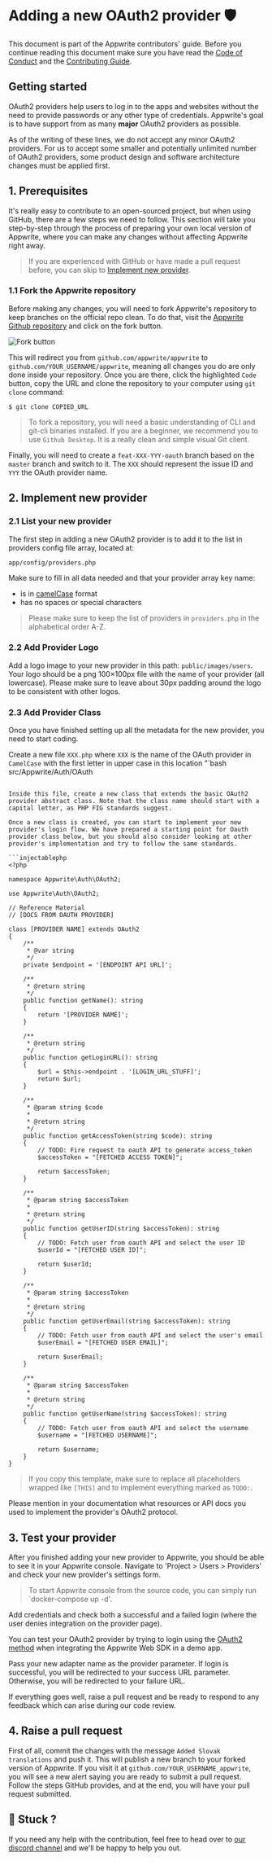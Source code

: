 # Adding a new OAuth2 provider 🛡

This document is part of the Appwrite contributors' guide. Before you continue reading this document make sure you have read the [Code of Conduct](https://github.com/appwrite/appwrite/blob/master/CODE_OF_CONDUCT.md) and the [Contributing Guide](https://github.com/appwrite/appwrite/blob/master/CONTRIBUTING.md).

## Getting started

OAuth2 providers help users to log in to the apps and websites without the need to provide passwords or any other type of credentials. Appwrite's goal is to have support from as many **major** OAuth2 providers as possible.

As of the writing of these lines, we do not accept any minor OAuth2 providers. For us to accept some smaller and potentially unlimited number of OAuth2 providers, some product design and software architecture changes must be applied first.

## 1. Prerequisites

It's really easy to contribute to an open-sourced project, but when using GitHub, there are a few steps we need to follow. This section will take you step-by-step through the process of preparing your own local version of Appwrite, where you can make any changes without affecting Appwrite right away.

> If you are experienced with GitHub or have made a pull request before, you can skip to [Implement new provider](#2-implement-new-provider).

###  1.1 Fork the Appwrite repository

Before making any changes, you will need to fork Appwrite's repository to keep branches on the official repo clean. To do that, visit the [Appwrite Github repository](https://github.com/appwrite/appwrite) and click on the fork button.

![Fork button](images/fork.png)

This will redirect you from `github.com/appwrite/appwrite` to `github.com/YOUR_USERNAME/appwrite`, meaning all changes you do are only done inside your repository. Once you are there, click the highlighted `Code` button, copy the URL and clone the repository to your computer using `git clone` command:

```shell
$ git clone COPIED_URL
```

> To fork a repository, you will need a basic understanding of CLI and git-cli binaries installed. If you are a beginner, we recommend you to use `Github Desktop`. It is a really clean and simple visual Git client.

Finally, you will need to create a `feat-XXX-YYY-oauth` branch based on the `master` branch and switch to it. The `XXX` should represent the issue ID and `YYY` the OAuth provider name.

## 2. Implement new provider

### 2.1 List your new provider

The first step in adding a new OAuth2 provider is to add it to the list in providers config file array, located at:

```
app/config/providers.php
```

Make sure to fill in all data needed and that your provider array key name:

- is in [camelCase](https://en.wikipedia.org/wiki/Camel_case) format 
- has no spaces or special characters

>  Please make sure to keep the list of providers in `providers.php` in the alphabetical order A-Z.

### 2.2 Add Provider Logo

Add a logo image to your new provider in this path: `public/images/users`. Your logo should be a png 100×100px file with the name of your provider (all lowercase). Please make sure to leave about 30px padding around the logo to be consistent with other logos.

### 2.3 Add Provider Class

Once you have finished setting up all the metadata for the new provider, you need to start coding.

Create a new file `XXX.php` where `XXX` is the name of the OAuth provider in `CamelCase` with the first letter in upper case in this location
"`bash
src/Appwrite/Auth/OAuth
```

Inside this file, create a new class that extends the basic OAuth2 provider abstract class. Note that the class name should start with a capital letter, as PHP FIG standards suggest.

Once a new class is created, you can start to implement your new provider's login flow. We have prepared a starting point for Oauth provider class below, but you should also consider looking at other provider's implementation and try to follow the same standards.

```injectablephp
<?php

namespace Appwrite\Auth\OAuth2;

use Appwrite\Auth\OAuth2;

// Reference Material
// [DOCS FROM OAUTH PROVIDER]

class [PROVIDER NAME] extends OAuth2
{
    /**
     * @var string
     */
    private $endpoint = '[ENDPOINT API URL]';
    
    /**
     * @return string
     */
    public function getName(): string
    {
        return '[PROVIDER NAME]';
    }

    /**
     * @return string
     */
    public function getLoginURL(): string
    {
        $url = $this->endpoint . '[LOGIN_URL_STUFF]';
        return $url;
    }

    /**
     * @param string $code
     *
     * @return string
     */
    public function getAccessToken(string $code): string
    {
        // TODO: Fire request to oauth API to generate access_token
        $accessToken = "[FETCHED ACCESS TOKEN]";
        
        return $accessToken;
    }

    /**
     * @param string $accessToken
     *
     * @return string
     */
    public function getUserID(string $accessToken): string
    {
        // TODO: Fetch user from oauth API and select the user ID
        $userId = "[FETCHED USER ID]";
        
        return $userId;
    }

    /**
     * @param string $accessToken
     *
     * @return string
     */
    public function getUserEmail(string $accessToken): string
    {
        // TODO: Fetch user from oauth API and select the user's email
        $userEmail = "[FETCHED USER EMAIL]";
        
        return $userEmail;
    }

    /**
     * @param string $accessToken
     *
     * @return string
     */
    public function getUserName(string $accessToken): string
    {
        // TODO: Fetch user from oauth API and select the username
        $username = "[FETCHED USERNAME]";
        
        return $username;
    }
}
```

> If you copy this template, make sure to replace all placeholders wrapped like `[THIS]` and to implement everything marked as `TODO:`.

Please mention in your documentation what resources or API docs you used to implement the provider's OAuth2 protocol.

## 3. Test your provider

After you finished adding your new provider to Appwrite, you should be able to see it in your Appwrite console. Navigate to 'Project > Users > Providers' and check your new provider's settings form.

> To start Appwrite console from the source code, you can simply run `docker-compose up -d'.

Add credentials and check both a successful and a failed login (where the user denies integration on the provider page).

You can test your OAuth2 provider by trying to login using the [OAuth2 method](https://appwrite.io/docs/client/account#accountCreateOAuth2Session) when integrating the Appwrite Web SDK in a demo app.

Pass your new adapter name as the provider parameter. If login is successful, you will be redirected to your success URL parameter. Otherwise, you will be redirected to your failure URL.

If everything goes well, raise a pull request and be ready to respond to any feedback which can arise during our code review.

## 4. Raise a pull request

First of all, commit the changes with the message `Added Slovak translations` and push it. This will publish a new branch to your forked version of Appwrite. If you visit it at `github.com/YOUR_USERNAME_appwrite`, you will see a new alert saying you are ready to submit a pull request. Follow the steps GitHub provides, and at the end, you will have your pull request submitted.

## 🤕 Stuck ?
If you need any help with the contribution, feel free to head over to [our discord channel](https://appwrite.io/discord) and we'll be happy to help you out.
